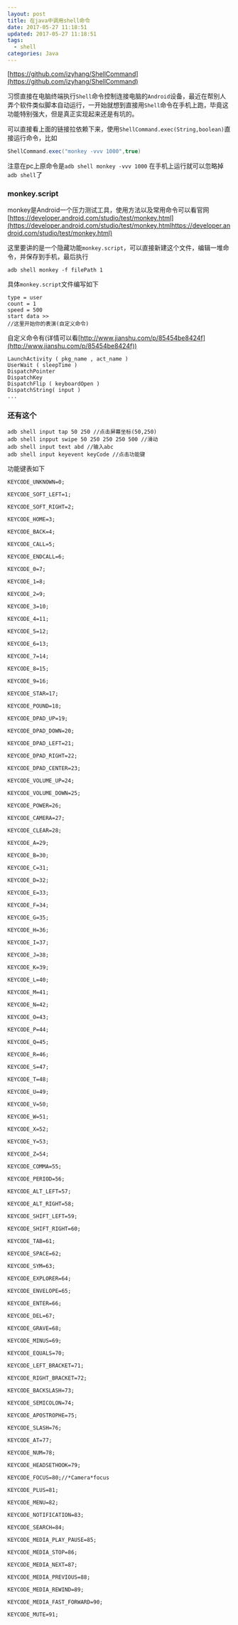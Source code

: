 ```yaml
---
layout: post
title: 在java中调用shell命令
date: 2017-05-27 11:18:51
updated: 2017-05-27 11:18:51
tags:
  - shell
categories: Java
---
```


[https://github.com/izyhang/ShellCommand](https://github.com/izyhang/ShellCommand)

<!-- More -->

习惯直接在电脑终端执行`Shell`命令控制连接电脑的`Android`设备，最近在帮别人弄个软件类似脚本自动运行，一开始就想到直接用`Shell`命令在手机上跑，毕竟这功能特别强大，但是真正实现起来还是有坑的。

可以直接看上面的链接拉依赖下来，使用`ShellCommand.exec(String,boolean)`直接运行命令，比如
``` java
ShellCommand.exec("monkey -vvv 1000",true)
```
注意在pc上原命令是`adb shell monkey -vvv 1000`
在手机上运行就可以忽略掉`adb shell`了

### monkey.script
monkey是Android一个压力测试工具，使用方法以及常用命令可以看官网[https://developer.android.com/studio/test/monkey.html](https://developer.android.com/studio/test/monkey.htmlhttps://developer.android.com/studio/test/monkey.html)

这里要讲的是一个隐藏功能`monkey.script`，可以直接新建这个文件，编辑一堆命令，并保存到手机，最后执行
```
adb shell monkey -f filePath 1
```

具体`monkey.script`文件编写如下
```
type = user
count = 1
speed = 500
start data >>
//这里开始你的表演(自定义命令)
```
自定义命令有(详情可以看[http://www.jianshu.com/p/85454be8424f](http://www.jianshu.com/p/85454be8424f))
```
LaunchActivity ( pkg_name , act_name )
UserWait ( sleepTime )
DispatchPointer
DispatchKey
DispatchFlip ( keyboardOpen )
DispatchString( input )
...
```

### 还有这个
```
adb shell input tap 50 250 //点击屏幕坐标(50,250)
adb shell inpput swipe 50 250 250 250 500 //滑动
adb shell input text abd //输入abc
adb shell input keyevent keyCode //点击功能键
```
功能键表如下
```
KEYCODE_UNKNOWN=0;     

KEYCODE_SOFT_LEFT=1;     

KEYCODE_SOFT_RIGHT=2;     

KEYCODE_HOME=3;     

KEYCODE_BACK=4;     

KEYCODE_CALL=5;     

KEYCODE_ENDCALL=6;     

KEYCODE_0=7;     

KEYCODE_1=8;     

KEYCODE_2=9;     

KEYCODE_3=10;     

KEYCODE_4=11;     

KEYCODE_5=12;     

KEYCODE_6=13;     

KEYCODE_7=14;     

KEYCODE_8=15;     

KEYCODE_9=16;     

KEYCODE_STAR=17;     

KEYCODE_POUND=18;     

KEYCODE_DPAD_UP=19;     

KEYCODE_DPAD_DOWN=20;     

KEYCODE_DPAD_LEFT=21;     

KEYCODE_DPAD_RIGHT=22;     

KEYCODE_DPAD_CENTER=23;     

KEYCODE_VOLUME_UP=24;     

KEYCODE_VOLUME_DOWN=25;     

KEYCODE_POWER=26;     

KEYCODE_CAMERA=27;     

KEYCODE_CLEAR=28;     

KEYCODE_A=29;     

KEYCODE_B=30;     

KEYCODE_C=31;     

KEYCODE_D=32;     

KEYCODE_E=33;     

KEYCODE_F=34;     

KEYCODE_G=35;     

KEYCODE_H=36;     

KEYCODE_I=37;     

KEYCODE_J=38;     

KEYCODE_K=39;     

KEYCODE_L=40;     

KEYCODE_M=41;     

KEYCODE_N=42;     

KEYCODE_O=43;     

KEYCODE_P=44;     

KEYCODE_Q=45;     

KEYCODE_R=46;     

KEYCODE_S=47;     

KEYCODE_T=48;     

KEYCODE_U=49;     

KEYCODE_V=50;     

KEYCODE_W=51;     

KEYCODE_X=52;     

KEYCODE_Y=53;     

KEYCODE_Z=54;     

KEYCODE_COMMA=55;     

KEYCODE_PERIOD=56;     

KEYCODE_ALT_LEFT=57;     

KEYCODE_ALT_RIGHT=58;     

KEYCODE_SHIFT_LEFT=59;     

KEYCODE_SHIFT_RIGHT=60;     

KEYCODE_TAB=61;     

KEYCODE_SPACE=62;     

KEYCODE_SYM=63;     

KEYCODE_EXPLORER=64;     

KEYCODE_ENVELOPE=65;     

KEYCODE_ENTER=66;     

KEYCODE_DEL=67;     

KEYCODE_GRAVE=68;     

KEYCODE_MINUS=69;     

KEYCODE_EQUALS=70;     

KEYCODE_LEFT_BRACKET=71;     

KEYCODE_RIGHT_BRACKET=72;     

KEYCODE_BACKSLASH=73;     

KEYCODE_SEMICOLON=74;     

KEYCODE_APOSTROPHE=75;     

KEYCODE_SLASH=76;     

KEYCODE_AT=77;     

KEYCODE_NUM=78;     

KEYCODE_HEADSETHOOK=79;     

KEYCODE_FOCUS=80;//*Camera*focus     

KEYCODE_PLUS=81;     

KEYCODE_MENU=82;     

KEYCODE_NOTIFICATION=83;     

KEYCODE_SEARCH=84;     

KEYCODE_MEDIA_PLAY_PAUSE=85;     

KEYCODE_MEDIA_STOP=86;     

KEYCODE_MEDIA_NEXT=87;     

KEYCODE_MEDIA_PREVIOUS=88;     

KEYCODE_MEDIA_REWIND=89;     

KEYCODE_MEDIA_FAST_FORWARD=90;     

KEYCODE_MUTE=91;
```
